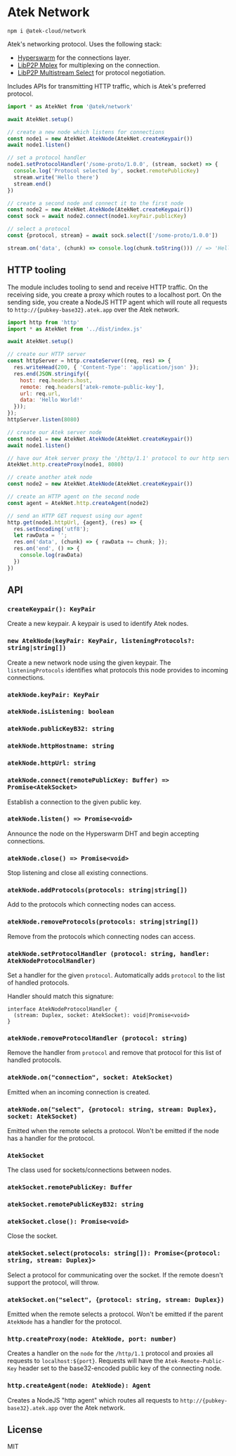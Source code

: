 # Atek Network

```
npm i @atek-cloud/network
```

Atek's networking protocol. Uses the following stack:

- [Hyperswarm](https://github.com/hyperswarm) for the connections layer.
- [LibP2P Mplex](https://github.com/libp2p/js-libp2p-mplex) for multiplexing on the connection.
- [LibP2P Multistream Select](https://github.com/multiformats/js-multistream-select) for protocol negotiation.

Includes APIs for transmitting HTTP traffic, which is Atek's preferred protocol.

```js
import * as AtekNet from '@atek/network'

await AtekNet.setup()

// create a new node which listens for connections
const node1 = new AtekNet.AtekNode(AtekNet.createKeypair())
await node1.listen()

// set a protocol handler
node1.setProtocolHandler('/some-proto/1.0.0', (stream, socket) => {
  console.log('Protocol selected by', socket.remotePublicKey)
  stream.write('Hello there')
  stream.end()
})

// create a second node and connect it to the first node
const node2 = new AtekNet.AtekNode(AtekNet.createKeypair())
const sock = await node2.connect(node1.keyPair.publicKey)

// select a protocol
const {protocol, stream} = await sock.select(['/some-proto/1.0.0'])

stream.on('data', (chunk) => console.log(chunk.toString())) // => 'Hello there'
```

## HTTP tooling

The module includes tooling to send and receive HTTP traffic. On the receiving side, you create a proxy which routes to a localhost port. On the sending side, you create a NodeJS HTTP agent which will route all requests to `http://{pubkey-base32}.atek.app` over the Atek network.

```js
import http from 'http'
import * as AtekNet from '../dist/index.js'

await AtekNet.setup()

// create our HTTP server
const httpServer = http.createServer((req, res) => {
  res.writeHead(200, { 'Content-Type': 'application/json' });
  res.end(JSON.stringify({
    host: req.headers.host,
    remote: req.headers['atek-remote-public-key'],
    url: req.url,
    data: 'Hello World!'
  }));
});
httpServer.listen(8080)

// create our Atek server node
const node1 = new AtekNet.AtekNode(AtekNet.createKeypair())
await node1.listen()

// have our Atek server proxy the '/http/1.1' protocol to our http server
AtekNet.http.createProxy(node1, 8080)

// create another atek node
const node2 = new AtekNet.AtekNode(AtekNet.createKeypair())

// create an HTTP agent on the second node
const agent = AtekNet.http.createAgent(node2)

// send an HTTP GET request using our agent
http.get(node1.httpUrl, {agent}, (res) => {
  res.setEncoding('utf8');
  let rawData = '';
  res.on('data', (chunk) => { rawData += chunk; });
  res.on('end', () => {
    console.log(rawData)
  })
})
```

## API

### `createKeypair(): KeyPair`

Create a new keypair. A keypair is used to identify Atek nodes.

### `new AtekNode(keyPair: KeyPair, listeningProtocols?: string|string[])`

Create a new network node using the given keypair. The `listeningProtocols` identifies what protocols this node provides to incoming connections.

### `atekNode.keyPair: KeyPair`

### `atekNode.isListening: boolean`

### `atekNode.publicKeyB32: string`

### `atekNode.httpHostname: string`

### `atekNode.httpUrl: string`

### `atekNode.connect(remotePublicKey: Buffer) => Promise<AtekSocket>`

Establish a connection to the given public key.

### `atekNode.listen() => Promise<void>`

Announce the node on the Hyperswarm DHT and begin accepting connections.

### `atekNode.close() => Promise<void>`

Stop listening and close all existing connections.

### `atekNode.addProtocols(protocols: string|string[])`

Add to the protocols which connecting nodes can access.

### `atekNode.removeProtocols(protocols: string|string[])`

Remove from the protocols which connecting nodes can access.

### `atekNode.setProtocolHandler (protocol: string, handler: AtekNodeProtocolHandler)`

Set a handler for the given `protocol`. Automatically adds `protocol` to the list of handled protocols.

Handler should match this signature:

```
interface AtekNodeProtocolHandler {
  (stream: Duplex, socket: AtekSocket): void|Promise<void>
}
```

### `atekNode.removeProtocolHandler (protocol: string)`

Remove the handler from `protocol` and remove that protocol for this list of handled protocols.

### `atekNode.on("connection", socket: AtekSocket)`

Emitted when an incoming connection is created.

### `atekNode.on("select", {protocol: string, stream: Duplex}, socket: AtekSocket)`

Emitted when the remote selects a protocol. Won't be emitted if the node has a handler for the protocol.

### `AtekSocket`

The class used for sockets/connections between nodes.

### `atekSocket.remotePublicKey: Buffer`

### `atekSocket.remotePublicKeyB32: string`

### `atekSocket.close(): Promise<void>`

Close the socket.

### `atekSocket.select(protocols: string[]): Promise<{protocol: string, stream: Duplex}>`

Select a protocol for communicating over the socket. If the remote doesn't support the protocol, will throw.

### `atekSocket.on("select", {protocol: string, stream: Duplex})`

Emitted when the remote selects a protocol. Won't be emitted if the parent `AtekNode` has a handler for the protocol.

### `http.createProxy(node: AtekNode, port: number)`

Creates a handler on the `node` for the `/http/1.1` protocol and proxies all requests to `localhost:${port}`. Requests will have the `Atek-Remote-Public-Key` header set to the base32-encoded public key of the connecting node.

### `http.createAgent(node: AtekNode): Agent`

Creates a NodeJS "http agent" which routes all requests to `http://{pubkey-base32}.atek.app` over the Atek network.

## License

MIT